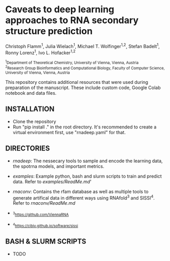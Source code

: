# Caveats to deep learning approaches to RNA secondary structure prediction

Christoph Flamm<sup>1</sup>, Julia Wielach<sup>1</sup>, Michael T. Wolfinger<sup>1,2</sup>, Stefan Badelt<sup>1</sup>,  Ronny Lorenz<sup>1</sup>, Ivo L. Hofacker<sup>1,2</sup>

<sub><sup>1</sup>Department of Theoretical Chemistry, University of Vienna, Vienna, Austria</sub><br/>
<sub><sup>2</sup>Research Group Bioinformatics and Computational Biology, Faculty of Computer Science, University of Vienna, Vienna, Austria</sub><br/>

This repository contains additional resources that were used during preparation of the manuscript. These include custom code, Google Colab notebook and data files.



## INSTALLATION

* Clone the repository
* Run "pip install ." in the root directory. It's recommended to create a virtual environment first, use "rnadeep.yaml" for that.


## DIRECTORIES
* *rnadeep*: The nessecary tools to sample and encode the learning data, the spotrna models, and important metrics.
* *examples*: Example python, bash and slurm scripts to train and predict data. Refer to *examples/ReadMe.md*'
* *rnaconv*: Contains the rfam database as well as multiple tools to generate artifical data in different ways using RNAfold<sup>3</sup> and SISSI<sup>4</sup>. Refer to *rnaconv/ReadMe.md*

* <sub><sup>3</sup>https://github.com/ViennaRNA</sub><br/>
* <sub><sup>4</sup>https://cibiv.github.io/software/sissi</sub><br/>

## BASH & SLURM SCRIPTS
* TODO
